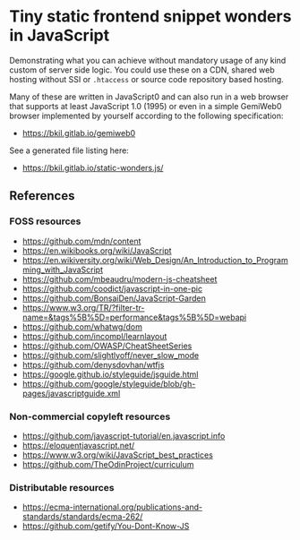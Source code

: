 # Tiny static frontend snippet wonders in JavaScript

Demonstrating what you can achieve without mandatory usage of any kind custom of server side logic. You could use these on a CDN, shared web hosting without SSI or `.htaccess` or source code repository based hosting.

Many of these are written in JavaScript0 and can also run in a web browser that supports at least JavaScript 1.0 (1995) or even in a simple GemiWeb0 browser implemented by yourself according to the following specification:

* https://bkil.gitlab.io/gemiweb0

See a generated file listing here:

* https://bkil.gitlab.io/static-wonders.js/

## References

### FOSS resources

* https://github.com/mdn/content
* https://en.wikibooks.org/wiki/JavaScript
* https://en.wikiversity.org/wiki/Web_Design/An_Introduction_to_Programming_with_JavaScript
* https://github.com/mbeaudru/modern-js-cheatsheet
* https://github.com/coodict/javascript-in-one-pic
* https://github.com/BonsaiDen/JavaScript-Garden
* https://www.w3.org/TR/?filter-tr-name=&tags%5B%5D=performance&tags%5B%5D=webapi
* https://github.com/whatwg/dom
* https://github.com/incompl/learnlayout
* https://github.com/OWASP/CheatSheetSeries
* https://github.com/slightlyoff/never_slow_mode
* https://github.com/denysdovhan/wtfjs
* https://google.github.io/styleguide/jsguide.html
* https://github.com/google/styleguide/blob/gh-pages/javascriptguide.xml

### Non-commercial copyleft resources

* https://github.com/javascript-tutorial/en.javascript.info
* https://eloquentjavascript.net/
* https://www.w3.org/wiki/JavaScript_best_practices
* https://github.com/TheOdinProject/curriculum

### Distributable resources

* https://ecma-international.org/publications-and-standards/standards/ecma-262/
* https://github.com/getify/You-Dont-Know-JS
